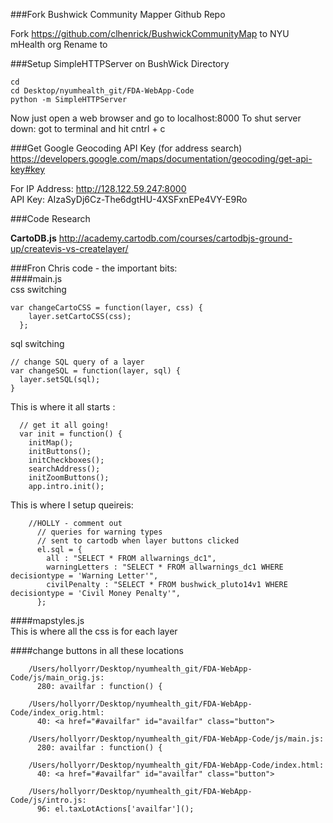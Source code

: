 
###Fork Bushwick Community Mapper Github Repo

Fork https://github.com/clhenrick/BushwickCommunityMap to NYU mHealth org
Rename to 


###Setup SimpleHTTPServer on BushWick Directory

    cd
    cd Desktop/nyumhealth_git/FDA-WebApp-Code  
    python -m SimpleHTTPServer

Now just open a web browser and go to localhost:8000 To shut server down: got to terminal and hit cntrl + c


###Get Google Geocoding API Key (for address search)
https://developers.google.com/maps/documentation/geocoding/get-api-key#key

For IP Address: http://128.122.59.247:8000  
API Key: AIzaSyDj6Cz-The6dgtHU-4XSFxnEPe4VY-E9Ro  

###Code Research

**CartoDB.js**
http://academy.cartodb.com/courses/cartodbjs-ground-up/createvis-vs-createlayer/

###Fron Chris code - the important bits:  
####main.js  
css switching  

    var changeCartoCSS = function(layer, css) {
        layer.setCartoCSS(css);
      };
  
sql switching 

    // change SQL query of a layer
    var changeSQL = function(layer, sql) {
      layer.setSQL(sql);
    }
  
This is where it all starts : 
    
      // get it all going!
      var init = function() {
        initMap();
        initButtons();
        initCheckboxes();
        searchAddress();
        initZoomButtons();
        app.intro.init();  
        
This is where I setup queireis:

        //HOLLY - comment out
          // queries for warning types
          // sent to cartodb when layer buttons clicked
          el.sql = {
            all : "SELECT * FROM allwarnings_dc1",
            warningLetters : "SELECT * FROM allwarnings_dc1 WHERE decisiontype = 'Warning Letter'",
            civilPenalty : "SELECT * FROM bushwick_pluto14v1 WHERE decisiontype = 'Civil Money Penalty'",
          };
  
  ####mapstyles.js  
  This is where all the css is for each layer
  
  ####change buttons in all these locations

        /Users/hollyorr/Desktop/nyumhealth_git/FDA-WebApp-Code/js/main_orig.js:
          280: availfar : function() {
        
        /Users/hollyorr/Desktop/nyumhealth_git/FDA-WebApp-Code/index_orig.html:
          40: <a href="#availfar" id="availfar" class="button">
        
        /Users/hollyorr/Desktop/nyumhealth_git/FDA-WebApp-Code/js/main.js:
          280: availfar : function() {
        
        /Users/hollyorr/Desktop/nyumhealth_git/FDA-WebApp-Code/index.html:
          40: <a href="#availfar" id="availfar" class="button">
        
        /Users/hollyorr/Desktop/nyumhealth_git/FDA-WebApp-Code/js/intro.js:
          96: el.taxLotActions['availfar']();
